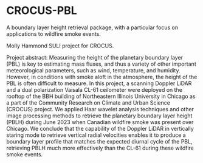# CROCUS-PBL
A boundary layer height retrieval package, with a particular focus on applications to wildfire smoke events.

Molly Hammond SULI project for CROCUS.

Project abstract:
Measuring the height of the planetary boundary layer (PBL) is key to estimating mass fluxes, and thus a variety of other important meteorological parameters, such as wind, temperature, and humidity. However, in conditions with smoke aloft in the atmosphere, the height of the PBL is often difficult to measure. In this project, a scanning Doppler LiDAR and a dual polarization Vaisala CL-61 ceilometer were deployed on the rooftop of the BBH building of Northeastern Illinois University in Chicago as a part of the Community Research on Climate and Urban Science (CROCUS) project. We applied Haar wavelet analysis techniques and other image processing methods to retrieve the planetary boundary layer height (PBLH) during June 2023 when Canadian wildfire smoke was present over Chicago. We conclude that the capability of the Doppler LiDAR in vertically staring mode to retrieve vertical radial velocities enables it to produce a boundary layer profile that matches the expected diurnal cycle of the PBL, retrieving PBLH much more effectively than the CL-61 during these wildfire smoke events. 

